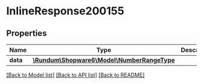 # InlineResponse200155

## Properties
Name | Type | Description | Notes
------------ | ------------- | ------------- | -------------
**data** | [**\Rundum\Shopware6\Model\NumberRangeType**](NumberRangeType.md) |  | [optional] 

[[Back to Model list]](../../README.md#documentation-for-models) [[Back to API list]](../../README.md#documentation-for-api-endpoints) [[Back to README]](../../README.md)

